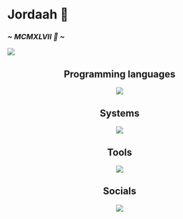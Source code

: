 <div align="left">
  <h1>Jordaah 🏴</h1>
  <h3><i>~ MCMXLVII 🥀 ~</i></h3>
  <img src="https://i.imgur.com/KxzOUcl.png">
</div>
<div align="center">
<h2>Programming languages</h2>
  <img src="https://go-skill-icons.vercel.app/api/icons?i=python,java,html,css,javascript">
  <h2>Systems</h2>
  <img src="https://go-skill-icons.vercel.app/api/icons?i=linux,windows">
  <h2>Tools</h2>
  <img src="https://go-skill-icons.vercel.app/api/icons?i=tomcat,sublime,chromium,wsl,vscode,word,animate">
  <h2>Socials</h2>
  <img src="https://go-skill-icons.vercel.app/api/icons?i=discord,instagram,x"
</div>
